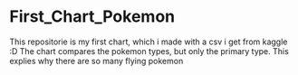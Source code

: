 # First_Chart_Pokemon
This repositorie is my first chart, which i made with a csv i get from kaggle :D
The chart compares the pokemon types, but only the primary type. This explies why there are so many flying pokemon
